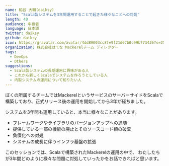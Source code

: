 ```yaml
---
name: 粕谷 大輔(daiksy)
title: "Scala製システムを3年間運用することで起きた様々なことへの対処"
length: 40
audience: 中級者
language: 日本語
twitter: daiksy
github: daiksy
icon: https://gravatar.com/avatar/4dd89003cc8fe9f21d67b0c99b773436?s=256
organization: 株式会社はてな Mackerelチーム ディレクター
tags:
  - DevOps
  - Others
suggestions:
  - Scala製システムの長期運用に興味がある人
  - これから新しくScalaでシステムを作ろうとしている人
  - 内製システムの運用について知りたい人
---
```

ぼくの所属するチームではMackerelというサービスのサーバーサイドをScalaで構築しており、正式リリース後の運用を開始してから3年が経ちました。

システムを3年間も運用していると、本当に様々なことがあります。

- フレームワークやライブラリのバージョンアップへの追随
- 提供している一部の機能の廃止とそのソースコード類の破棄
- 負債化への対処
- システムの成長に伴うインフラ基盤の拡張

このセッションでは、Scalaで構築されたMackerelの運用の中で、
わたしたちが3年間どのように様々な問題に対処していったかをお話できればと思います。

